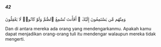 ##### 42

<span class="ayah">وَمِنْهُم مَّن يَسْتَمِعُونَ إِلَيْكَ ۚ أَفَأَنتَ تُسْمِعُ ٱلصُّمَّ وَلَوْ كَانُوا۟ لَا يَعْقِلُونَ</span>

<span class="ayah_translation">Dan di antara mereka ada orang yang mendengarkanmu. Apakah kamu dapat menjadikan orang-orang tuli itu mendengar walaupun mereka tidak mengerti.</span>
